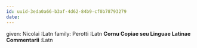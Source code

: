```yaml
---
id: uuid-3eda0a66-b3af-4d62-84b9-cf0b78793279
date: 
---
```


given: Nicolai :Latn
family: Perotti :Latn
**Cornu Copiae seu Linguae Latinae Commentarii** :Latn